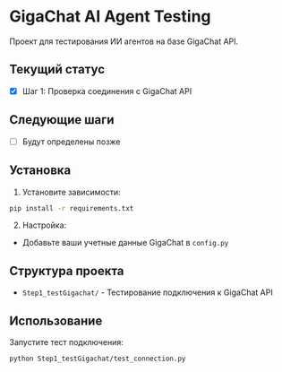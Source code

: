 # GigaChat AI Agent Testing

Проект для тестирования ИИ агентов на базе GigaChat API.

## Текущий статус

- [x] Шаг 1: Проверка соединения с GigaChat API

## Следующие шаги

- [ ] Будут определены позже

## Установка

1. Установите зависимости:
```bash
pip install -r requirements.txt
```

2. Настройка:
- Добавьте ваши учетные данные GigaChat в `config.py`

## Структура проекта

- `Step1_testGigachat/` - Тестирование подключения к GigaChat API

## Использование

Запустите тест подключения:
```bash
python Step1_testGigachat/test_connection.py
```
